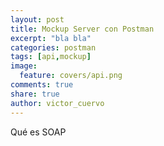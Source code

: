 ```yaml
---
layout: post
title: Mockup Server con Postman
excerpt: "bla bla"
categories: postman
tags: [api,mockup]
image:
  feature: covers/api.png
comments: true
share: true
author: victor_cuervo
---
```


Qué es SOAP

